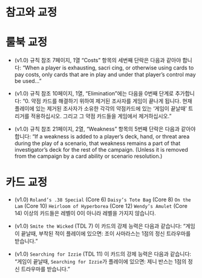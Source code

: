 참고와 교정
========

# 룰북 교정
* (v1.0) 규칙 참조 7페이지, 1열 “Costs” 항목의 세번째 단락은 다음과 같아야 합니다: “When a player is exhausting, sacri cing, or otherwise using cards to pay costs, only cards that are in play and under that player’s control may be used...”

* (v1.0) 규칙 참조 10페이지, 1열, “Elimination”에는 다음을 0번째 단계로 추가합니다: “0. 약점 카드를 해결하기 위하여 제거된 조사자를 게임이 끝나게 됩니다. 현재 플레이에 있는 제거된 조사자가 소유한 각각의 약점카드에 있는 ‘게임이 끝날때’ 트리거를 적용하십시오. 그리고 그 약점 카드들을 게임에서 제거하십시오.”

* (v1.0) 규칙 참조 21페이지, 2열, “Weakness” 항목의 5번째 단락은 다음과 같아야 합니다: “If a weakness is added to a player’s deck, hand, or threat area during the play of a scenario, that weakness remains a part of that investigator’s deck for the rest of the campaign. (Unless it is removed from the campaign by a card ability or scenario resolution.)

# 카드 교정
* (v1.0) `Roland’s .38 Special` (Core 6) `Daisy’s Tote Bag` (Core 8) `On the Lam` (Core 10) `Heirloom of Hyperborea` (Core 12) `Wendy’s Amulet` (Core 14)
이상의 카드들은 레벨이 0이 아니라 레벨을 가지지 않습니다.

* (v1.0) `Smite the Wicked` (TDL 7)
이 카드의 강제 능력은 다음과 같습니다: “게임이 끝날때, 부착된 적이 플레이에 있으면: 조이 사마라스는 1점의 정신 트라우마를 받습니다.”

* (v1.0) `Searching for Izzie` (TDL 11)
이 카드의 강제 능력은 다음과 같습니다: “게임이 끝날때, `Searching for Izzie`가 플레이에 있으면: 제니 반스는 1점의 정신 트라우마를 받습니다.”

